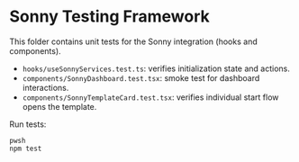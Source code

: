 # Sonny Testing Framework

This folder contains unit tests for the Sonny integration (hooks and components).

- `hooks/useSonnyServices.test.ts`: verifies initialization state and actions.
- `components/SonnyDashboard.test.tsx`: smoke test for dashboard interactions.
- `components/SonnyTemplateCard.test.tsx`: verifies individual start flow opens the template.

Run tests:

```
pwsh
npm test
```
